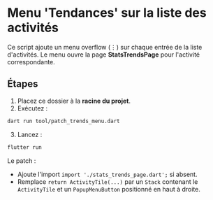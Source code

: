 # Menu 'Tendances' sur la liste des activités

Ce script ajoute un menu overflow (⋮) sur chaque entrée de la liste d'activités.
Le menu ouvre la page **StatsTrendsPage** pour l'activité correspondante.

## Étapes
1) Placez ce dossier à la **racine du projet**.
2) Exécutez :
```bash
dart run tool/patch_trends_menu.dart
```
3) Lancez :
```bash
flutter run
```

Le patch :
- Ajoute l'import `import './stats_trends_page.dart';` si absent.
- Remplace `return ActivityTile(...)` par un `Stack` contenant le `ActivityTile` et un `PopupMenuButton` positionné en haut à droite.
